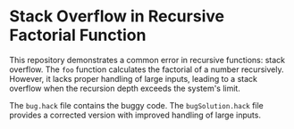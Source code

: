 # Stack Overflow in Recursive Factorial Function

This repository demonstrates a common error in recursive functions: stack overflow. The `foo` function calculates the factorial of a number recursively. However, it lacks proper handling of large inputs, leading to a stack overflow when the recursion depth exceeds the system's limit.

The `bug.hack` file contains the buggy code. The `bugSolution.hack` file provides a corrected version with improved handling of large inputs.